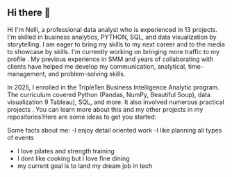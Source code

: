 ## Hi there 👋

 Hi I'm Nelli, a professional data analyst who is experienced in 13 projects. I'm skilled in business analytics, PYTHON, SQL, and data visualization by storytelling. I am eager to bring my skills to my next career and to the media to showcase by skills.
I'm currently working on bringing more traffic to my profile . My previous experience in SMM and years
of collaborating with clients have helped me develop my communication, analytical, time- management, and problem-solving skills.

In 2025, I enrolled in the TripleTen Business Intelligence Analytic program. The curriculum covered Python (Pandas, NumPy, Beautiful Soup), data visualization
9 Tableau), SQL, and more. It also involved numerous practical projects
. You can learn more about this and my other projects in my repositories!Here are some ideas to get you started:

Some facts about me:
-I enjoy detail oriented work
-I like planning all types of events
- I love pilates and strength training
- I dont like cooking but i love fine dining 
- my current goal is to land my dream job in tech
